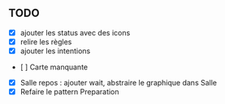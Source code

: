 ## TODO 

- [x] ajouter les status avec des icons
- [x] relire les règles
- [x] ajouter les intentions
- [ ] Carte manquante
- [x] Salle repos : ajouter wait, abstraire le graphique dans Salle
- [x] Refaire le pattern Preparation
